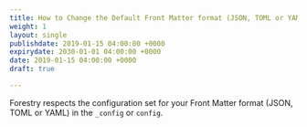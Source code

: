 ```yaml
---
title: How to Change the Default Front Matter format (JSON, TOML or YAML)
weight: 1
layout: single
publishdate: 2019-01-15 04:00:00 +0000
expirydate: 2030-01-01 04:00:00 +0000
date: 2019-01-15 04:00:00 +0000
draft: true

---
```

Forestry respects the configuration set for your Front Matter format (JSON, TOML or YAML) in the `_config` or `config`. 